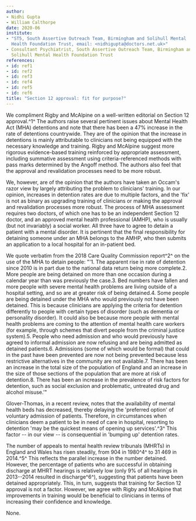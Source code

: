 ```yaml
---
author:
- Nidhi Gupta
- William Calthorpe
date: 2020-06
institute:
- "ST5, South Assertive Outreach Team, Birmingham and Solihull Mental
  Health Foundation Trust, email: <nidhigupta@doctors.net.uk>"
- Consultant Psychiatrist, South Assertive Outreach Team, Birmingham and
  Solihull Mental Health Foundation Trust
references:
- id: ref1
- id: ref2
- id: ref3
- id: ref4
- id: ref5
- id: ref6
title: "Section 12 approval: fit for purpose?"
---
```


We compliment Rigby and McAlpine on a well-written editorial on Section
12 approval.^1^ The authors raise several pertinent issues about Mental
Health Act (MHA) detentions and note that there has been a 47% increase
in the rate of detentions countrywide. They are of the opinion that the
increase in detentions is mainly attributable to clinicians not being
equipped with the necessary knowledge and training. Rigby and McAlpine
suggest more rigorous evidence-based training reinforced by appropriate
assessment, including summative assessment using criteria-referenced
methods with pass marks determined by the Angoff method. The authors
also feel that the approval and revalidation processes need to be more
robust.

We, however, are of the opinion that the authors have taken an Occam\'s
razor view by largely attributing the problem to clinicians' training.
In our opinion, increases in detention rates are due to multiple
factors, and the 'fix' is not as binary as upgrading training of
clinicians or making the approval and revalidation processes more
robust. The process of MHA assessment requires two doctors, of which one
has to be an independent Section 12 doctor, and an approved mental
health professional (AMHP), who is usually (but not invariably) a social
worker. All three have to agree to detain a patient with a mental
disorder. It is pertinent that the final responsibility for detaining
someone under an MHA belongs to the AMHP, who then submits an
application to a local hospital for an in-patient bed.

We quote verbatim from the 2018 Care Quality Commission report^2^ on the
use of the MHA to detain people: "'1. The apparent rise in rate of
detention since 2010 is in part due to the national data return being
more complete.2. More people are being detained on more than one
occasion during a calendar year than was previously the case.3. Bed
numbers have fallen and more people with severe mental health problems
are living outside of a hospital setting, and so are at greater risk of
being detained.4. Some people are being detained under the MHA who would
previously not have been detained. This is because clinicians are
applying the criteria for detention differently to people with certain
types of disorder (such as dementia or personality disorder). It could
also be because more people with mental health problems are coming to
the attention of mental health care workers (for example, through
schemes that divert people from the criminal justice system).5. People
who need admission and who would previously have agreed to informal
admission are now refusing and are being admitted as detained
patients.6. Admissions (some of which would be formal) that could in the
past have been prevented are now not being prevented because less
restrictive alternatives in the community are not available.7. There has
been an increase in the total size of the population of England and an
increase in the size of those sections of the population that are more
at risk of detention.8. There has been an increase in the prevalence of
risk factors for detention, such as social exclusion and problematic,
untreated drug and alcohol misuse.'"

Glover-Thomas, in a recent review, notes that the availability of mental
health beds has decreased, thereby delaying the 'preferred option' of
voluntary admission of patients. Therefore, in circumstances when
clinicians deem a patient to be in need of care in hospital, resorting
to detention 'may be the quickest means of opening up services'.^3^ This
factor -- in our view -- is consequential in 'bumping up' detention
rates.

The number of appeals to mental health review tribunals (MHRTs) in
England and Wales has risen steadily, from 904 in 1980^4^ to 31 469 in
2014.^5^ This reflects the parallel increase in the number detained.
However, the percentage of patients who are successful in obtaining
discharge at MHRT hearings is relatively low (only 9% of all hearings in
2013--2014 resulted in discharge^6^), suggesting that patients have been
detained appropriately. This, in turn, suggests that training for
Section 12 approval is not a factor. However, we agree with Rigby and
McAlpine that improvements in training would be beneficial to clinicians
in terms of increasing their confidence and knowledge.

None.
